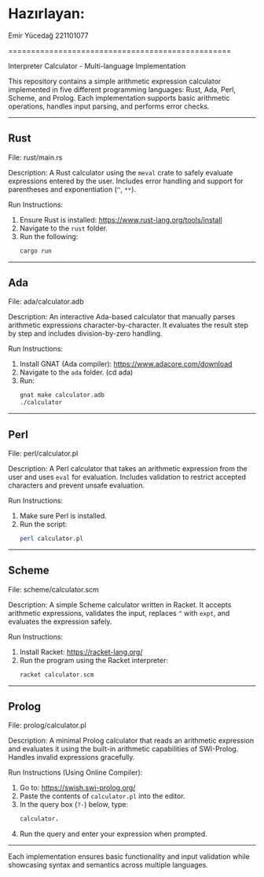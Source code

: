 # Hazırlayan:
Emir Yücedağ 221101077

=================================================

Interpreter Calculator - Multi-language Implementation


This repository contains a simple arithmetic expression calculator implemented in five different programming languages:
Rust, Ada, Perl, Scheme, and Prolog. Each implementation supports basic arithmetic operations, handles input parsing, and performs error checks.

---

Rust
----
File: rust/main.rs

Description:
A Rust calculator using the `meval` crate to safely evaluate expressions entered by the user. Includes error handling and support for parentheses and exponentiation (`^`, `**`).

Run Instructions:
1. Ensure Rust is installed: https://www.rust-lang.org/tools/install
2. Navigate to the `rust` folder.
3. Run the following:
   ```bash
   cargo run
   ```

---

Ada
---
File: ada/calculator.adb

Description:
An interactive Ada-based calculator that manually parses arithmetic expressions character-by-character. It evaluates the result step by step and includes division-by-zero handling.

Run Instructions:
1. Install GNAT (Ada compiler): https://www.adacore.com/download
2. Navigate to the `ada` folder.  (cd ada)
3. Run:
   ```bash
   gnat make calculator.adb
   ./calculator
   ```

---

Perl
----
File: perl/calculator.pl

Description:
A Perl calculator that takes an arithmetic expression from the user and uses `eval` for evaluation. Includes validation to restrict accepted characters and prevent unsafe evaluation.

Run Instructions:
1. Make sure Perl is installed.
2. Run the script:
   ```bash
   perl calculator.pl
   ```

---

Scheme
------
File: scheme/calculator.scm

Description:
A simple Scheme calculator written in Racket. It accepts arithmetic expressions, validates the input, replaces `^` with `expt`, and evaluates the expression safely.

Run Instructions:
1. Install Racket: https://racket-lang.org/
2. Run the program using the Racket interpreter:
   ```bash
   racket calculator.scm
   ```

---

Prolog
------
File: prolog/calculator.pl

Description:
A minimal Prolog calculator that reads an arithmetic expression and evaluates it using the built-in arithmetic capabilities of SWI-Prolog. Handles invalid expressions gracefully.

Run Instructions (Using Online Compiler):
1. Go to: https://swish.swi-prolog.org/
2. Paste the contents of `calculator.pl` into the editor.
3. In the query box (`?-`) below, type:
   ```prolog
   calculator.
   ```
4. Run the query and enter your expression when prompted.

---

Each implementation ensures basic functionality and input validation while showcasing syntax and semantics across multiple languages.
